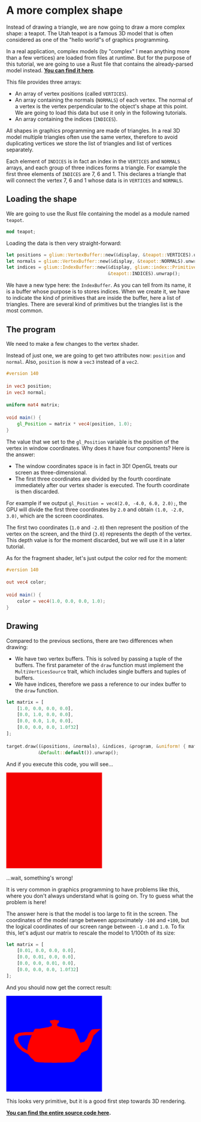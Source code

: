 # A more complex shape

Instead of drawing a triangle, we are now going to draw a more complex shape: a teapot.
The Utah teapot is a famous 3D model that is often considered as one of the "hello world"s of
graphics programming.

In a real application, complex models (by "complex" I mean anything more than a few vertices)
are loaded from files at runtime. But for the purpose of this tutorial, we are going to use a Rust
file that contains the already-parsed model instead.
[**You can find it here**](tuto-07-teapot.rs).

This file provides three arrays:

 - An array of vertex positions (called `VERTICES`).
 - An array containing the normals (`NORMALS`) of each vertex. The normal of a vertex is
   the vertex perpendicular to the object's shape at this point. We are going to load this data
   but use it only in the following tutorials.
 - An array containing the indices (`INDICES`).

All shapes in graphics programming are made of triangles. In a real 3D model multiple triangles
often use the same vertex, therefore to avoid duplicating vertices we store the list of triangles
and list of vertices separately.

Each element of `INDICES` is in fact an index in the `VERTICES` and `NORMALS` arrays, and each
group of three indices forms a triangle. For example the first three elements of `INDICES` are
7, 6 and 1. This declares a triangle that will connect the vertex 7, 6 and 1 whose data is
in `VERTICES` and `NORMALS`.

## Loading the shape

We are going to use the Rust file containing the model as a module named `teapot`.

```rust
mod teapot;
```

Loading the data is then very straight-forward:

```rust
let positions = glium::VertexBuffer::new(&display, &teapot::VERTICES).unwrap();
let normals = glium::VertexBuffer::new(&display, &teapot::NORMALS).unwrap();
let indices = glium::IndexBuffer::new(&display, glium::index::PrimitiveType::TrianglesList,
                                      &teapot::INDICES).unwrap();
```

We have a new type here: the `IndexBuffer`. As you can tell from its name, it is a buffer whose
purpose is to stores indices.
When we create it, we have to indicate the kind of primitives that are inside the buffer, here a
list of triangles. There are several kind of primitives but the triangles list is the
most common.

## The program

We need to make a few changes to the vertex shader.

Instead of just one, we are going to get two attributes now: `position` and `normal`.
Also, `position` is now a `vec3` instead of a `vec2`.

```glsl
#version 140

in vec3 position;
in vec3 normal;

uniform mat4 matrix;

void main() {
    gl_Position = matrix * vec4(position, 1.0);
}
```

The value that we set to the `gl_Position` variable is the position of the vertex in window
coordinates. Why does it have four components? Here is the answer:

 - The window coordinates space is in fact in 3D! OpenGL treats our screen as three-dimensional.
 - The first three coordinates are divided by the fourth coordinate immediately after our vertex
   shader is executed. The fourth coordinate is then discarded.

For example if we output `gl_Position = vec4(2.0, -4.0, 6.0, 2.0);`, the GPU will divide the
first three coordinates by `2.0` and obtain `(1.0, -2.0, 3.0)`, which are the screen coordinates.

The first two coordinates (`1.0` and `-2.0`) then represent the position of the vertex on the
screen, and the third (`3.0`) represents the depth of the vertex. This depth value is for the
moment discarded, but we will use it in a later tutorial.

As for the fragment shader, let's just output the color red for the moment:

```glsl
#version 140

out vec4 color;

void main() {
    color = vec4(1.0, 0.0, 0.0, 1.0);
}
```

## Drawing

Compared to the previous sections, there are two differences when drawing:

 - We have two vertex buffers. This is solved by passing a tuple of the buffers. The first
   parameter of the `draw` function must implement the `MultiVerticesSource` trait, which
   includes single buffers and tuples of buffers.
 - We have indices, therefore we pass a reference to our index buffer to the `draw`
   function.

```rust
let matrix = [
    [1.0, 0.0, 0.0, 0.0],
    [0.0, 1.0, 0.0, 0.0],
    [0.0, 0.0, 1.0, 0.0],
    [0.0, 0.0, 0.0, 1.0f32]
];

target.draw((&positions, &normals), &indices, &program, &uniform! { matrix: matrix },
            &Default::default()).unwrap();
```

And if you execute this code, you will see...

![The result](assets/tuto-07-wrong.png)

...wait, something's wrong!

It is very common in graphics programming to have problems like this, where you don't always
understand what is going on. Try to guess what the problem is here!

The answer here is that the model is too large to fit in the screen. The coordinates of
the model range between approximately `-100` and `+100`, but the logical coordinates of our screen
range between `-1.0` and `1.0`. To fix this, let's adjust our matrix to rescale the model to
1/100th of its size:

```rust
let matrix = [
    [0.01, 0.0, 0.0, 0.0],
    [0.0, 0.01, 0.0, 0.0],
    [0.0, 0.0, 0.01, 0.0],
    [0.0, 0.0, 0.0, 1.0f32]
];
```

And you should now get the correct result:

![The correct result](assets/tuto-07-correct.png)

This looks very primitive, but it is a good first step towards 3D rendering.

**[You can find the entire source code here](https://github.com/glium/glium/blob/master/examples/tutorial-07.rs).**
